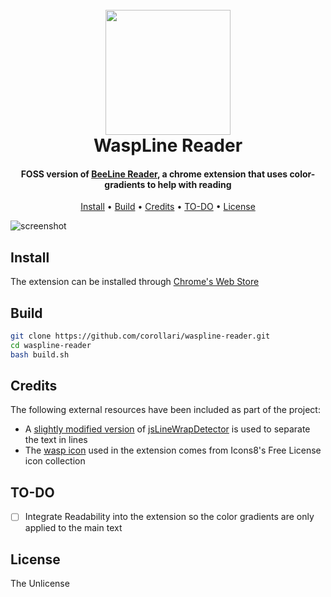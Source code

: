 
<h1 align="center">
  <br>
  <img src="https://raw.githubusercontent.com/corollari/waspline-reader/master/chromeWebStore/wasp.png" width="200"></a>
  <br>
  WaspLine Reader
  <br>
</h1>

<h4 align="center">FOSS version of <a href="http://www.beelinereader.com/" target="_blank">BeeLine Reader</a>, a chrome extension that uses color-gradients to help with reading</h4>

<p align="center">
  <a href="#install">Install</a> •
  <a href="#build">Build</a> •
  <a href="#credits">Credits</a> •
  <a href="#to-do">TO-DO</a> •
  <a href="#license">License</a>
</p>

![screenshot](https://raw.githubusercontent.com/corollari/waspline-reader/master/chromeWebStore/screenshot.png)

## Install
The extension can be installed through [Chrome's Web Store](https://chrome.google.com/webstore/detail/waspline-reader/ndlnnojbbcbdpkccfmcgbopalpbmhbhm)

## Build
```bash
git clone https://github.com/corollari/waspline-reader.git
cd waspline-reader
bash build.sh
```

## Credits
The following external resources have been included as part of the project:
- A [slightly modified version](https://github.com/corollari/js-line-wrap-detector) of [jsLineWrapDetector](https://github.com/xdamman/js-line-wrap-detector) is used to separate the text in lines
- The [wasp icon](https://icons8.com/icon/6558/wasp) used in the extension comes from Icons8's Free License icon collection

## TO-DO
- [ ] Integrate Readability into the extension so the color gradients are only applied to the main text

## License
The Unlicense

